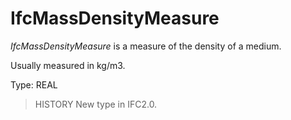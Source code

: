 # IfcMassDensityMeasure

_IfcMassDensityMeasure_ is a measure of the density of a medium.
<!-- end of short definition -->


Usually measured in kg/m3.

Type: REAL

> HISTORY New type in IFC2.0.

